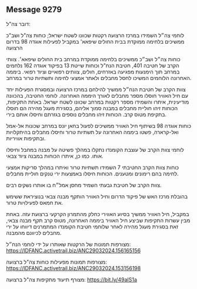 ## Message 9279

דובר צה"ל:

לוחמי צה״ל השמידו במרכז הרצועה רקטות שכוונו לשטח ישראל; כוחות צה"ל ושב"כ ממשיכים בלחימה ממוקדת בבית החולים שיפאא' במקביל לפעילות אוגדה 98 בדרום הרצועה

כוחות צה״ל ושב״כ ממשיכים בלחימה ממוקדת במרחב בית החולים שיפאא׳. צוותי הקרב של חטיבה 401, חטיבת הנח"ל וכוחות שייטת 13 בפיקוד אוגדה 162 נלחמים במרחב תוך הימנעות מפגיעה באזרחים, חולים, צוותים רפואיים וציוד רפואי. 
ביממה האחרונה הלוחמים המשיכו לחסל מחבלים ולאתר אמצעי לחימה ותשתיות טרור במרחב.

צוות הקרב של חטיבת הנח״ל ממשיך להילחם במרכז הרצועה ובמסגרת הפעילות יחד עם חיל האוויר חוסלו מספר מחבלים לאורך היממה האחרונה.
לוחמי החטיבה, בהכוונה מודיעינית, איתרו והשמידו מספר רקטות במרחב שכוונו לשטח ישראל.
באחת התקיפות, הכוחות זיהו חוליית מחבלים במבנה סמוך אליהם, בסגירת מעגל מהירה הם חוסלו בתקיפת מטוס קרב. הכוחות זיהו מחבלים נוספים בגזרתם וחיסלו אותם בירי.

כוחות אוגדה 98 בשיתוף חיל האוויר ממשיכים לפעול בחאן יונס במרחב שכונות אל-אמל ואל-קרארה, פשטו ביממה האחרונה על תשתיות טרור וחיסלו מחבלים בהיתקלויות ובתקיפות אוויריות.

לוחמי צוות הקרב של עוצבת הקומנדו נתקלו במהלך פשיטה על מבנה במחבל וחיסלו אותו. כמו כן, איתרו הכוחות במבנה ציוד צבאי. 

כוחות צוות הקרב החטיבתי 7 השמידו תשתיות טרור ואיתרו במהלך סריקות אמצעי לחימה בהם רימונים ומטענים. הכוחות חיסלו באמצעות ירי טנקים חוליית מחבלים.

צוות הקרב של חטיבת גבעתי השמיד מחסן אמל״ח בו אותרו נשקים רבים.

בהובלת מרכז האש של פיקוד הדרום וחיל האוויר הותקף מבנה צבאי בנוציראת ששימש את חמאס לפעילויות טרור.

במקביל, חיל האוויר ממשיך בסיוע האווירי כחלק מהתמרון הקרקעי ברצועת עזה. באחת מבין עשרות התקיפות שביצע חיל האוויר ביממה האחרונה, מטוס קרב תקף מבנה צבאי, זאת בסגירת מעגל מהירה לאחר שלוחמי חטיבת הקומנדו המתמרנים דיווחו על ירי מחבלים לכיוונם מהמבנה.

מצורפות תמונות של הרקטות שאותרו על ידי לוחמי הנח״ל: https://IDFANC.activetrail.biz/ANC29032024.156165156

מצורפות תמונות מפעילות כוחות צה"ל ברצועה: https://IDFANC.activetrail.biz/ANC29032024.153156198

מצורף תיעוד מתקיפות צה"ל ברצועה: https://bit.ly/49aIS1a

